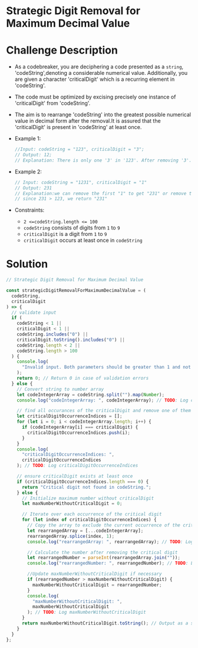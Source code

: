# Strategic Digit Removal for Maximum Decimal Value

# Challenge Description

- As a codebreaker, you are deciphering a code presented as a `string`, 'codeString',denoting a considerable numerical value. Additionally, you are given a character 'criticalDigit' which is a recurring element in 'codeString'.
- The code must be optimized by excising precisely one instance of 'criticalDigit' from 'codeString'.
- The aim is to rearrange 'codeString' into the greatest possible numerical value in decimal form after the removal.It is assured that the 'criticalDigit' is present in 'codeString' at least once.
- Example 1:

  ```js
  //Input: codeString = "123", criticalDigit = "3";
  // Output: 12;
  // Explanation: There is only one '3' in '123'. After removing '3'. the result is '12'.
  ```

- Example 2:
  ```js
  // Input: codeString = "1231", criticalDigit = "1"
  // Output: 231
  // Explanation:we can remove the first "1" to get "231" or remove the second "1" to get "123"
  // since 231 > 123, we return "231"
  ```
- Constraints:
  - `2 <=codeString.length <= 100`
  - `codeString` consists of digits from `1` to `9`
  - `criticalDigit` is a digit from `1` to `9`
  - `criticalDigit` occurs at least once in `codeString`

# Solution

```js
// Strategic Digit Removal for Maximum Decimal Value

const strategicDigitRemovalForMaximumDecimalValue = (
  codeString,
  criticalDigit
) => {
  // validate input
  if (
    codeString < 1 ||
    criticalDigit < 1 ||
    codeString.includes("0") ||
    criticalDigit.toString().includes("0") ||
    codeString.length < 2 ||
    codeString.length > 100
  ) {
    console.log(
      "Invalid input. Both parameters should be greater than 1 and not contain a zero digit."
    );
    return 0; // Return 0 in case of validation errors
  } else {
    // Convert string to number array
    let codeIntegerArray = codeString.split("").map(Number);
    console.log("codeIntegerArray: ", codeIntegerArray); // TODO: Log codeIntegerArray

    // find all occurances of the criticalDigit and remove one of them
    let criticalDigitOccurrenceIndices = [];
    for (let i = 0; i < codeIntegerArray.length; i++) {
      if (codeIntegerArray[i] === criticalDigit) {
        criticalDigitOccurrenceIndices.push(i);
      }
    }
    console.log(
      "criticalDigitOccurrenceIndices: ",
      criticalDigitOccurrenceIndices
    ); // TODO: Log criticalDigitOccurrenceIndices

    // ensure criticalDigit exists at least once
    if (criticalDigitOccurrenceIndices.length === 0) {
      return "Critical digit not found in codeString.";
    } else {
      // Initialize maximum number without criticalDigit
      let maxNumberWithoutCriticalDigit = 0;

      // Iterate over each occurrence of the critical digit
      for (let index of criticalDigitOccurrenceIndices) {
        // Copy the array to exclude the current occurrence of the critical digit
        let rearrangedArray = [...codeIntegerArray];
        rearrangedArray.splice(index, 1);
        console.log("rearrangedArray: ", rearrangedArray); // TODO: Log rearrangedArray

        // Calculate the number after removing the critical digit
        let rearrangedNumber = parseInt(rearrangedArray.join(""));
        console.log("rearrangedNumber: ", rearrangedNumber); // TODO: Log rearrangedNumber

        //Update maxNumberWithoutCriticalDigit if necessary
        if (rearrangedNumber > maxNumberWithoutCriticalDigit) {
          maxNumberWithoutCriticalDigit = rearrangedNumber;
        }
        console.log(
          "maxNumberWithoutCriticalDigit: ",
          maxNumberWithoutCriticalDigit
        ); // TODO: Log maxNumberWithoutCriticalDigit
      }
      return maxNumberWithoutCriticalDigit.toString(); // Output as a string
    }
  }
};
```
